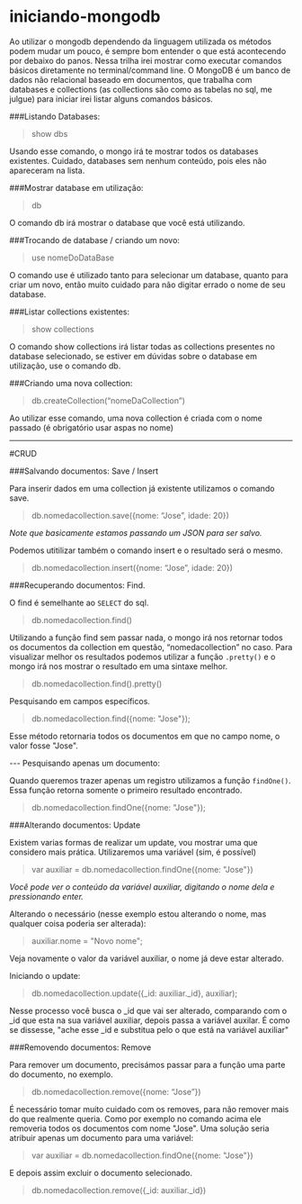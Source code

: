 # iniciando-mongodb

Ao utilizar o mongodb dependendo da linguagem utilizada os métodos podem mudar um pouco, é sempre bom entender o que está acontecendo por debaixo do panos. Nessa trilha irei mostrar como executar comandos básicos diretamente no terminal/command line.
O MongoDB é um banco de dados não relacional baseado em documentos, que trabalha com databases e collections (as collections são como as tabelas no sql, me julgue) para iniciar irei listar alguns comandos básicos.

###Listando Databases:

> show dbs

Usando esse comando, o mongo irá te mostrar todos os databases existentes. Cuidado, databases sem nenhum conteúdo, pois eles  não apareceram na lista.

###Mostrar database em utilização:

> db

O comando db irá mostrar o database que você está utilizando.

###Trocando de database / criando um novo:

> use nomeDoDataBase

O comando use é utilizado tanto para selecionar um database, quanto para criar um novo, então muito cuidado para não digitar errado o nome de seu database.

###Listar collections existentes:

> show collections

O comando show collections irá listar todas as collections presentes no database selecionado, se estiver em dúvidas sobre o database em utilização, use o comando db.

###Criando uma nova collection:

> db.createCollection(“nomeDaCollection”)

Ao utilizar esse comando, uma nova collection é criada com o nome passado (é obrigatório usar aspas no nome)

<hr>

#CRUD

###Salvando documentos: Save / Insert

Para inserir dados em uma collection já existente utilizamos o comando save.

> db.nomedacollection.save({nome: “Jose”, idade: 20})

<i>Note que basicamente estamos passando um JSON para ser salvo.</i>

Podemos utitilizar também o comando insert e o resultado será o mesmo.

> db.nomedacollection.insert({nome: “Jose”, idade: 20})

###Recuperando documentos: Find.

O find é semelhante ao `SELECT` do sql.

> db.nomedacollection.find()

Utilizando a função find sem passar nada, o mongo irá nos retornar todos os documentos da collection em questão, “nomedacollection” no caso.
Para visualizar melhor os resultados podemos utilizar a função `.pretty()` e o mongo irá nos
mostrar o resultado em uma sintaxe melhor.

> db.nomedacollection.find().pretty()

Pesquisando em campos específicos.

> db.nomedacollection.find({nome: "Jose"});

Esse método retornaria todos os documentos em que no campo nome, o valor fosse "Jose".

 --- Pesquisando apenas um documento:

Quando queremos trazer apenas um registro utilizamos a função `findOne()`.
Essa função retorna somente o primeiro resultado encontrado.

> db.nomedacollection.findOne({nome: "Jose"});

###Alterando documentos: Update

Existem varias formas de realizar um update, vou mostrar uma que considero mais prática. Utilizaremos uma variável (sim, é possível)

> var auxiliar = db.nomedacollection.findOne({nome: "Jose"})

<i>Você pode ver o conteúdo da variável auxiliar, digitando o nome dela e pressionando enter.</i>

Alterando o necessário (nesse exemplo estou alterando o nome, mas qualquer coisa poderia ser alterada):

> auxiliar.nome = "Novo nome";

Veja novamente o valor da variável auxiliar, o nome já deve estar alterado.

Iniciando o update:

> db.nomedacollection.update({_id: auxiliar._id}, auxiliar);

Nesse processo você busca o _id que vai ser alterado, comparando com o _id que esta na sua variável auxiliar, depois passa a variável auxilar. É como se dissesse, "ache esse _id e substitua pelo o que está na variável auxiliar"

###Removendo documentos: Remove

Para remover um documento, precisámos passar para a função uma parte do documento, no exemplo.

> db.nomedacollection.remove({nome: “Jose”})

É necessário tomar muito cuidado com os removes, para não remover mais do que realmente queria. Como por exemplo no comando acima ele removeria todos os documentos com nome "Jose".
Uma solução seria atribuir apenas um documento para uma variável:

> var auxiliar = db.nomedacollection.findOne({nome: "Jose"})

E depois assim excluir o documento selecionado.

> db.nomedacollection.remove({_id: auxiliar._id})